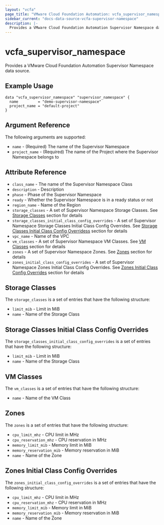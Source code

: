 ```yaml
---
layout: "vcfa"
page_title: "VMware Cloud Foundation Automation: vcfa_supervisor_namespace"
sidebar_current: "docs-data-source-vcfa-supervisor-namespace"
description: |-
  Provides a VMware Cloud Foundation Automation Supervisor Namespace data source.
---
```


# vcfa\_supervisor\_namespace

Provides a VMware Cloud Foundation Automation Supervisor Namespace data source.

## Example Usage

```hcl
data "vcfa_supervisor_namespace" "supervisor_namespace" {
  name         = "demo-supervisor-namespace"
  project_name = "default-project"
}
```

## Argument Reference

The following arguments are supported:

* `name` - (Required) The name of the Supervisor Namespace
* `project_name` - (Required) The name of the Project where the Supervisor Namespace belongs to

## Attribute Reference

- `class_name` - The name of the Supervisor Namespace Class
- `description` - Description
- `phase` - Phase of the Supervisor Namespace
- `ready` - Whether the Supervisor Namespace is in a ready status or not
- `region_name` - Name of the Region
- `storage_classes` - A set of Supervisor Namespace Storage Classes. See [Storage Classes](#storage-classes) section for details
- `storage_classes_initial_class_config_overrides` - A set of Supervisor Namespace Storage Classes Initial Class Config Overrides. See [Storage Classes Initial Class Config Overridess](#storage-classes-initial-class-config-overrides) section for details
- `vpc_name` - Name of the VPC
- `vm_classes` - A set of Supervisor Namespace VM Classes. See [VM Classes](#vm-classes) section for details
- `zones` - A set of Supervisor Namespace Zones. See [Zones](#zones) section for details
- `zones_initial_class_config_overrides` - A set of Supervisor Namespace Zones Initial Class Config Overrides. See [Zones Initial Class Config Overrides](#zones-initial-class-config-overrides) section for details

<a id="storage-classes"></a>
## Storage Classes

The `storage_classes` is a set of entries that have the following structure:

* `limit_mib` - Limit in MiB
* `name` - Name of the Storage Class

<a id="storage-classes-initial-class-config-overrides"></a>
## Storage Classes Initial Class Config Overrides

The `storage_classes_initial_class_config_overrides` is a set of entries that have the following structure:

* `limit_mib` - Limit in MiB
* `name` - Name of the Storage Class

<a id="vm-classes"></a>
## VM Classes

The `vm_classes` is a set of entries that have the following structure:

* `name` - Name of the VM Class

<a id="zones"></a>
## Zones

The `zones` is a set of entries that have the following structure:

* `cpu_limit_mhz` - CPU limit in MHz
* `cpu_reservation_mhz` - CPU reservation in MHz
* `memory_limit_mib` - Memory limit in MiB
* `memory_reservation_mib` - Memory reservation in MiB
* `name` - Name of the Zone

<a id="zones-initial-class-config-overrides"></a>
## Zones Initial Class Config Overrides

The `zones_initial_class_config_overrides` is a set of entries that have the following structure:

* `cpu_limit_mhz` - CPU limit in MHz
* `cpu_reservation_mhz` - CPU reservation in MHz
* `memory_limit_mib` - Memory limit in MiB
* `memory_reservation_mib` - Memory reservation in MiB
* `name` - Name of the Zone
